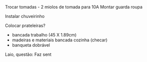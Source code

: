 Trocar tomadas
	- 2 miolos de tomada para 10A
Montar guarda roupa
	
Instalar chuveirinho

Colocar prateleiras?

- bancada trabalho (45 X 1.89cm)
- madeiras e materiais bancada cozinha (checar)
- banqueta dobrável

Laio, questão:
Faz sent